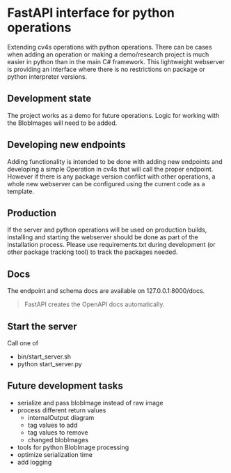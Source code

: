 # FastAPI interface for python operations

Extending cv4s operations with python operations. 
There can be cases when adding an operation or making a demo/research project is much easier in python 
than in the main C# framework. This lightweight webserver is providing an interface where there is no restrictions 
on package or python interpreter versions. 

## Development state
The project works as a demo for future operations.
Logic for working with the BlobImages will need to be added.

## Developing new endpoints
Adding functionality is intended to be done with adding new endpoints and developing a simple Operation in cv4s 
that will call the proper endpoint. However if there is any package version conflict with other operations, 
a whole new webserver can be configured using the current code as a template.

## Production
If the server and python operations will be used on production builds, installing and starting the webserver 
should be done as part of the installation process.
Please use requirements.txt during development (or other package tracking tool) to track the packages needed.

## Docs
The endpoint and schema docs are available on 127.0.0.1:8000/docs.
> FastAPI creates the OpenAPI docs automatically. 

## Start the server
Call one of
- bin/start_server.sh
- python start_server.py

## Future development tasks
- serialize and pass blobImage instead of raw image
- process different return values
  - internalOutput diagram
  - tag values to add
  - tag values to remove
  - changed blobImages
- tools for python BlobImage processing
- optimize serialization time
- add logging

